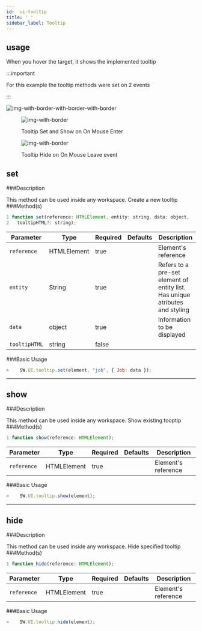 ```yaml
---
id:  ui-tooltip
title: ' '
sidebar_label: Tooltip
---
```

## usage
When you hover the target, it shows the implemented tooltip

<!-- ![img-with-border](/img/responses/tooltip_usage.png) -->

:::important

For this example the tooltip methods were set on 2 events 

:::


![img-with-border-with-border-with-border](/img/responses/tooltip-usage-documentation.png)

<figure>

![img-with-border](/img/responses/tooltip_set_show_usage.png)
<figcaption>Tooltip Set and Show on On Mouse Enter</figcaption>
</figure>


<figure>

![img-with-border](/img/responses/tooltip_hide_usage.png)
<figcaption>Tooltip Hide on On Mouse Leave event</figcaption>
</figure>

## set

###Description

This method can be used inside any workspace. Create a new tooltip
###Method(s)

```js {3}
1 function set(reference: HTMLElement, entity: string, data: object, 
2   tooltipHTML?: string);
```
<table className="custom-table">
    <thead>
        <tr>
            <th>Parameter</th>
            <th>Type</th>
            <th>Required</th>
            <th>Defaults</th>
            <th>Description</th>
        </tr>
    </thead>
    <tbody>
        <tr className="selected">
            <td><code>reference</code></td>
            <td>HTMLElement</td>
            <td>true</td>
            <td></td>
            <td>Element's reference</td>
        </tr>
        <tr className="selected">
            <td><code>entity</code></td>
            <td>String</td>
            <td>true</td>
            <td></td>
            <td>Refers to a pre-set element of entity list. Has unique atributes and styling</td>
        </tr>
        <tr className="selected">
            <td><code>data</code></td>
            <td>object</td>
            <td>true</td>
            <td></td>
            <td>Information to be displayed</td>
        </tr>
        <tr className="selected">
            <td><code>tooltipHTML</code></td>
            <td>string</td>
            <td>false</td>
            <td></td>
            <td></td>
        </tr>
    </tbody>
</table>

###Basic Usage

```javascript 
>    SW.UI.tooltip.set(element, "job", { Job: data });
```

---

## show

###Description

This method can be used inside any workspace. Show existing tooptip
###Method(s)

```js {3}
1 function show(reference: HTMLElement);
```
<table className="custom-table">
    <thead>
        <tr>
            <th>Parameter</th>
            <th>Type</th>
            <th>Required</th>
            <th>Defaults</th>
            <th>Description</th>
        </tr>
    </thead>
    <tbody>
        <tr className="selected">
            <td><code>reference</code></td>
            <td>HTMLElement</td>
            <td>true</td>
            <td></td>
            <td>Element's reference</td>
        </tr>
    </tbody>
</table>

###Basic Usage

```javascript 
>    SW.UI.tooltip.show(element);
```

---

## hide

###Description

This method can be used inside any workspace. Hide specified tooltip
###Method(s)

```js {3}
1 function hide(reference: HTMLElement);
```
<table className="custom-table">
    <thead>
        <tr>
            <th>Parameter</th>
            <th>Type</th>
            <th>Required</th>
            <th>Defaults</th>
            <th>Description</th>
        </tr>
    </thead>
    <tbody>
        <tr className="selected">
            <td><code>reference</code></td>
            <td>HTMLElement</td>
            <td>true</td>
            <td></td>
            <td>Element's reference</td>
        </tr>
    </tbody>
</table>

###Basic Usage

```javascript 
>    SW.UI.tooltip.hide(element);
```